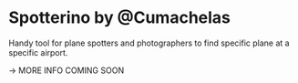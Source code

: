 # Spotterino by @Cumachelas

Handy tool for plane spotters and photographers to find specific plane at a specific airport.

-> MORE INFO COMING SOON